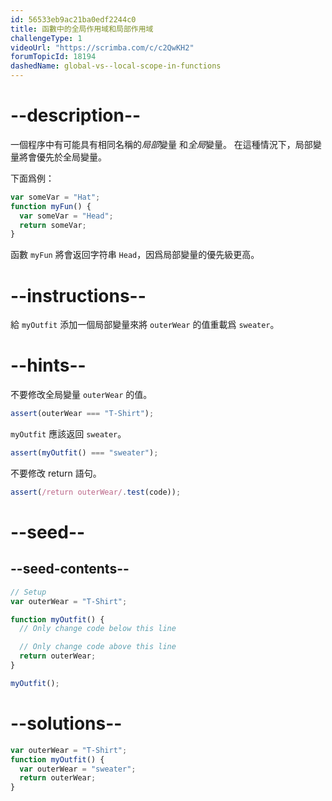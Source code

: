 ```yaml
---
id: 56533eb9ac21ba0edf2244c0
title: 函數中的全局作用域和局部作用域
challengeType: 1
videoUrl: "https://scrimba.com/c/c2QwKH2"
forumTopicId: 18194
dashedName: global-vs--local-scope-in-functions
---
```


# --description--

一個程序中有可能具有相同名稱的<dfn>局部</dfn>變量 和<dfn>全局</dfn>變量。 在這種情況下，局部變量將會優先於全局變量。

下面爲例：

```js
var someVar = "Hat";
function myFun() {
  var someVar = "Head";
  return someVar;
}
```

函數 `myFun` 將會返回字符串 `Head`，因爲局部變量的優先級更高。

# --instructions--

給 `myOutfit` 添加一個局部變量來將 `outerWear` 的值重載爲 `sweater`。

# --hints--

不要修改全局變量 `outerWear` 的值。

```js
assert(outerWear === "T-Shirt");
```

`myOutfit` 應該返回 `sweater`。

```js
assert(myOutfit() === "sweater");
```

不要修改 return 語句。

```js
assert(/return outerWear/.test(code));
```

# --seed--

## --seed-contents--

```js
// Setup
var outerWear = "T-Shirt";

function myOutfit() {
  // Only change code below this line

  // Only change code above this line
  return outerWear;
}

myOutfit();
```

# --solutions--

```js
var outerWear = "T-Shirt";
function myOutfit() {
  var outerWear = "sweater";
  return outerWear;
}
```
